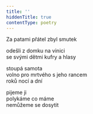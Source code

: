```yaml
---
title: ''
hiddenTitle: true
contentType: poetry
---
```


<section>

Za patami přátel zbyl smutek

odešli z domku na vinici  
se svými dětmi kufry a hlasy

</section>

<section>

stoupá samota  
volno pro mrtvého s jeho rancem  
roků nocí a dní

</section>

<section>

pijeme ji  
polykáme co máme  
nemůžeme se dosytit

</section>
